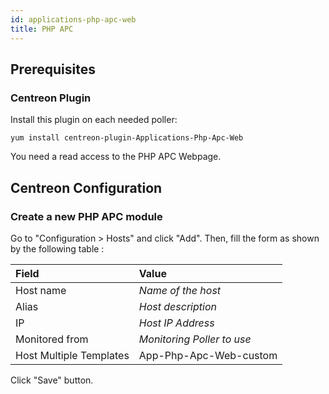 ```yaml
---
id: applications-php-apc-web
title: PHP APC
---
```


## Prerequisites

### Centreon Plugin

Install this plugin on each needed poller:

``` shell
yum install centreon-plugin-Applications-Php-Apc-Web
```

You need a read access to the PHP APC Webpage.

## Centreon Configuration

### Create a new PHP APC module

Go to "Configuration \> Hosts" and click "Add". Then, fill the form as shown by
the following table :

| Field                                   | Value                      |
| :-------------------------------------- | :------------------------- |
| Host name                               | *Name of the host*         |
| Alias                                   | *Host description*         |
| IP                                      | *Host IP Address*          |
| Monitored from                          | *Monitoring Poller to use* |
| Host Multiple Templates                 | App-Php-Apc-Web-custom     |

Click "Save" button.
